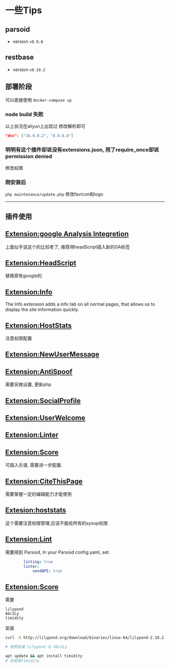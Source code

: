 # 一些Tips

## parsoid

- version `v0.9.0`

## restbase

- version `v0.19.2`

## 部署阶段

可以直接使用
`docker-compose up`

### node build 失败

以上状况在aliyun上出现过
修改解析即可

```json
"dns": ["10.0.0.2", "8.8.8.8"]
```

### 明明有这个插件却说没有extensions.json, 用了require_once却说permission denied

修改权限

### 刚安装后

`php maintenance/update.php`
修改favicon和logo

---

## 插件使用

## [Extension:google Analysis Integretion](https://www.mediawiki.org/wiki/Extension:Google_Analytics_Integration)

上面似乎说这个的比较老了, 推荐用headScript插入新的GA标签

## [Extension:HeadScript](https://www.mediawiki.org/wiki/Extension:MsUpload)

替换原有google的

## [Extension:Info](https://www.mediawiki.org/wiki/Extension:Info/zh)

The Info extension adds a info tab on all normal pages, that allows us to display the site information quickly.

## [Extension:HostStats](https://www.mediawiki.org/wiki/Extension:HostStats/zh)

注意权限配置

## [Extension:NewUserMessage]()

## [Extension:AntiSpoof](https://www.mediawiki.org/wiki/Extension:AntiSpoof/zh)
需要另做设置, 更新php

## [Extension:SocialProfile](https://www.mediawiki.org/wiki/Extension:SocialProfile)

## [Extension:UserWelcome](https://www.mediawiki.org/wiki/Extension:UserWelcome)

## [Extension:Linter](https://www.mediawiki.org/wiki/Extension:Linter/zh)
## [Extension:Score](https://www.mediawiki.org/wiki/Extension:Score#Installation)

可插入乐谱, 需要进一步配置.

## [Extension:CiteThisPage](https://www.mediawiki.org/wiki/Extension:CiteThisPage)
需要掌握一定的编辑能力才能使用

## [Extesion:hoststats](https://www.mediawiki.org/wiki/Extension:HostStats)

这个需要注意权限管理,应该不能给所有的sysop权限

## [Extension:Lint](https://www.mediawiki.org/wiki/Extension:Linter#Configuration_parameters)

需要用到 Parsoid,
In your Parsoid config.yaml, set:
```yaml
        linting: true
        linter:
            sendAPI: true
```


## [Extension:Score](https://www.mediawiki.org/wiki/Extension:Score/zh#Installation)

需要
```
lilypond
Abc2Ly
timidity
```
安装

```bash
curl -O http://lilypond.org/download/binaries/linux-64/lilypond-2.18.2-1.linux-64.sh

# 进而安装 lilypond 与 Abc2Ly

apt update && apt install timidity
# 会安装timidity
```
